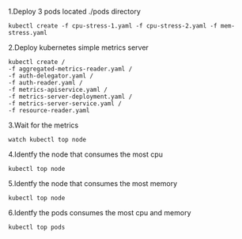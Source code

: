 1.Deploy 3 pods located ./pods directory
```
kubectl create -f cpu-stress-1.yaml -f cpu-stress-2.yaml -f mem-stress.yaml
```

2.Deploy kubernetes simple metrics server
```
kubectl create /
-f aggregated-metrics-reader.yaml /
-f auth-delegator.yaml /
-f auth-reader.yaml /
-f metrics-apiservice.yaml /
-f metrics-server-deployment.yaml /
-f metrics-server-service.yaml /
-f resource-reader.yaml
```

3.Wait for the metrics
```
watch kubectl top node
```

4.Identfy the node that consumes the most cpu
```
kubectl top node
```

5.Identfy the node that consumes the most memory
```
kubectl top node
```

6.Identfy the pods consumes the most cpu and memory
```
kubectl top pods
```
